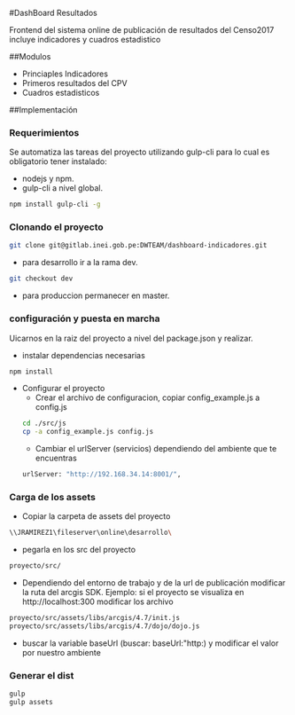 #DashBoard Resultados

Frontend del sistema online de publicación de resultados del Censo2017 incluye indicadores y cuadros estadistico

##Modulos

* Princiaples Indicadores
* Primeros resultados del CPV
* Cuadros estadisticos


##Implementación

### Requerimientos

Se automatiza las tareas del proyecto utilizando gulp-cli para lo cual es obligatorio tener instalado:

* nodejs y npm.
* gulp-cli a nivel global.

```bash
npm install gulp-cli -g
```

### Clonando el proyecto
```bash
git clone git@gitlab.inei.gob.pe:DWTEAM/dashboard-indicadores.git
```

* para desarrollo ir a la rama dev.
```bash
git checkout dev
```

* para produccion permanecer en master.

### configuración y puesta en marcha
Uicarnos en la raiz del proyecto a nivel del package.json y realizar.
* instalar dependencias necesarias
```bash
npm install 
```

* Configurar el proyecto
    * Crear el archivo de configuracion, copiar config_example.js a config.js
    ```bash
    cd ./src/js
    cp -a config_example.js config.js
    ```
    * Cambiar el urlServer (servicios) dependiendo del ambiente que te encuentras
    ```bash
    urlServer: "http://192.168.34.14:8001/",
    ```

### Carga de los assets
- Copiar la carpeta de assets del proyecto 
```bash
\\JRAMIREZ1\fileserver\online\desarrollo\
```
- pegarla en los src del proyecto

```bash
proyecto/src/
```

- Dependiendo del entorno de trabajo y de la url de publicación modificar la ruta del arcgis SDK. 
Ejemplo: si el proyecto se visualiza en http://localhost:300 modificar los archivo

```bash
proyecto/src/assets/libs/arcgis/4.7/init.js
proyecto/src/assets/libs/arcgis/4.7/dojo/dojo.js
```
- buscar la variable baseUrl (buscar: baseUrl:"http:) y modificar el valor por nuestro ambiente


### Generar el dist
```bash
gulp
gulp assets
```